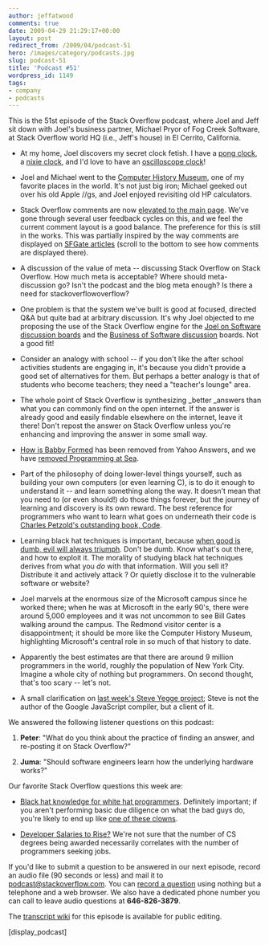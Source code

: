 ```yaml
---
author: jeffatwood
comments: true
date: 2009-04-29 21:29:17+00:00
layout: post
redirect_from: /2009/04/podcast-51
hero: /images/category/podcasts.jpg
slug: podcast-51
title: 'Podcast #51'
wordpress_id: 1149
tags:
- company
- podcasts
---
```



This is the 51st episode of the Stack Overflow podcast, where Joel and Jeff sit down with Joel's business partner, Michael Pryor of Fog Creek Software, at Stack Overflow world HQ (i.e., Jeff's house) in El Cerrito, California.






  * At my home, Joel discovers my secret clock fetish. I have a [pong clock](http://blogs.vertigosoftware.com/jatwood/archive/2005/12/20/The_Pong_clock.aspx), a [nixie clock](http://www.codinghorror.com/blog/archives/000760.html), and I'd love to have an [oscilloscope clock](http://web.jfet.org/vclk/)!


  * Joel and Michael went to the [Computer History Museum](http://www.computerhistory.org/), one of my favorite places in the world. It's not just big iron; Michael geeked out over his old Apple //gs, and Joel enjoyed revisiting old HP calculators.  



  * Stack Overflow comments are now [elevated to the main page](http://blog.stackoverflow.com/2009/04/comments-top-n-shown/). We've gone through several user feedback cycles on this, and we feel the current comment layout is a good balance. The preference for this is still in the works. This was partially inspired by the way comments are displayed on [SFGate articles](http://www.sfgate.com/cgi-bin/article.cgi?f=/n/a/2009/04/29/national/w092553D15.DTL&tsp=1) (scroll to the bottom to see how comments are displayed there).


  * A discussion of the value of meta -- discussing Stack Overflow on Stack Overflow. How much meta is acceptable? Where should meta-discussion go? Isn't the podcast and the blog meta enough? Is there a need for stackoverflowoverflow?


  * One problem is that the system we've built is good at focused, directed Q&A but quite bad at arbitrary discussion. It's why Joel objected to me proposing the use of the Stack Overflow engine for the [Joel on Software discussion boards](http://discuss.joelonsoftware.com/?joel) and the [Business of Software discussion](http://discuss.joelonsoftware.com/?biz) boards. Not a good fit!  



  * Consider an analogy with school -- if you don't like the after school activities students are engaging in, it's because you didn't provide a good set of alternatives for them. But perhaps a better analogy is that of students who become teachers; they need a "teacher's lounge" area.


  * The whole point of Stack Overflow is synthesizing _better _answers than what you can commonly find on the open internet. If the answer is already good and easily findable elsewhere on the internet, leave it there! Don't repost the answer on Stack Overflow unless you're enhancing and improving the answer in some small way.


  * [How is Babby Formed](http://www.museumofhoaxes.com/hoax/forums/viewthread/6467/) has been removed from Yahoo Answers, and we have [removed Programming at Sea](http://blog.stackoverflow.com/2009/04/joke-questions-please-refrain/).


  * Part of the philosophy of doing lower-level things yourself, such as building your own computers (or even learning C), is to do it enough to understand it -- and learn something along the way. It doesn't mean that you need to (or even should!) do those things forever, but the journey of learning and discovery is its own reward. The best reference for programmers who want to learn what goes on underneath their code is [Charles Petzold's outstanding book, Code](http://www.amazon.com/dp/0735611319/?tag=codinghorror-20).  



  * Learning black hat techniques is important, because [when good is dumb, evil will always triumph](http://www.codinghorror.com/blog/archives/001123.html). Don't be dumb. Know what's out there, and how to exploit it. The morality of studying black hat techniques derives from what you _do_ with that information. Will you sell it? Distribute it and actively attack ? Or quietly disclose it to the vulnerable software or website?


  * Joel marvels at the enormous size of the Microsoft campus since he worked there; when he was at Microsoft in the early 90's, there were around 5,000 employees and it was not uncommon to see Bill Gates walking around the campus. The Redmond visitor center is a disappointment; it should be more like the Computer History Museum, highlighting Microsoft's central role in so much of that history to date.


  * Apparently the best estimates are that there are around 9 million programmers in the world, roughly the population of New York City. Imagine a whole city of nothing but programmers. On second thought, that's too scary -- let's not.


  * A small clarification on [last week's Steve Yegge project](http://blog.stackoverflow.com/2009/04/podcast-50/); Steve is not the author of the Google JavaScript compiler, but a client of it.




We answered the following listener questions on this podcast:






  1. **Peter**: "What do you think about the practice of finding an answer, and re-posting it on Stack Overflow?"


  2. **Juma**: "Should software engineers learn how the underlying hardware works?"  





Our favorite Stack Overflow questions this week are:






  * [](http://stackoverflow.com/questions/766935/what-do-i-need-to-do-in-order-to-be-a-programmer-out-at-sea)[Black hat knowledge for white hat programmers](http://stackoverflow.com/questions/772596/black-hat-knowledge-for-white-hat-programmers). Definitely important; if you aren't performing basic due diligence on what the bad guys do, you're likely to end up like [one of these clowns](http://www.codinghorror.com/blog/archives/001256.html).


  * [Developer Salaries to Rise?](http://stackoverflow.com/questions/400865/developer-salaries-to-rise) We're not sure that the number of CS degrees being awarded necessarily correlates with the number of programmers seeking jobs.





If you'd like to submit a question to be answered in our next episode, record an audio file (90 seconds or less) and mail it to [podcast@stackoverflow.com](mailto:podcast@stackoverflow.com). You can [record a question](http://blog.stackoverflow.com/index.php/2008/05/recording-podcast-questions-using-your-telephone/) using nothing but a telephone and a web browser. We also have a dedicated phone number you can call to leave audio questions at **646-826-3879**.






The [transcript wiki](https://stackoverflow.fogbugz.com/default.asp?W29044) for this episode is available for public editing.






[display_podcast]

